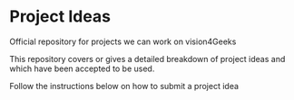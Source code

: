 # Project Ideas
Official repository for projects we can work on vision4Geeks

This repository covers or gives a detailed breakdown of project ideas and which have been accepted to be used.

Follow the instructions below on how to submit a project idea
